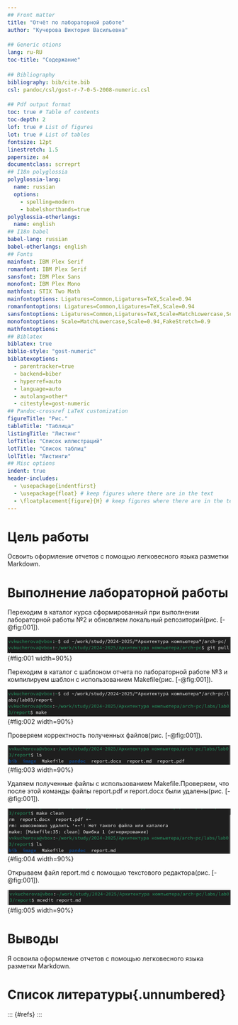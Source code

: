 ```yaml
---
## Front matter
title: "Отчёт по лабораторной работе"
author: "Кучерова Виктория Васильевна"

## Generic otions
lang: ru-RU
toc-title: "Содержание"

## Bibliography
bibliography: bib/cite.bib
csl: pandoc/csl/gost-r-7-0-5-2008-numeric.csl

## Pdf output format
toc: true # Table of contents
toc-depth: 2
lof: true # List of figures
lot: true # List of tables
fontsize: 12pt
linestretch: 1.5
papersize: a4
documentclass: scrreprt
## I18n polyglossia
polyglossia-lang:
  name: russian
  options:
	- spelling=modern
	- babelshorthands=true
polyglossia-otherlangs:
  name: english
## I18n babel
babel-lang: russian
babel-otherlangs: english
## Fonts
mainfont: IBM Plex Serif
romanfont: IBM Plex Serif
sansfont: IBM Plex Sans
monofont: IBM Plex Mono
mathfont: STIX Two Math
mainfontoptions: Ligatures=Common,Ligatures=TeX,Scale=0.94
romanfontoptions: Ligatures=Common,Ligatures=TeX,Scale=0.94
sansfontoptions: Ligatures=Common,Ligatures=TeX,Scale=MatchLowercase,Scale=0.94
monofontoptions: Scale=MatchLowercase,Scale=0.94,FakeStretch=0.9
mathfontoptions:
## Biblatex
biblatex: true
biblio-style: "gost-numeric"
biblatexoptions:
  - parentracker=true
  - backend=biber
  - hyperref=auto
  - language=auto
  - autolang=other*
  - citestyle=gost-numeric
## Pandoc-crossref LaTeX customization
figureTitle: "Рис."
tableTitle: "Таблица"
listingTitle: "Листинг"
lofTitle: "Список иллюстраций"
lotTitle: "Список таблиц"
lolTitle: "Листинги"
## Misc options
indent: true
header-includes:
  - \usepackage{indentfirst}
  - \usepackage{float} # keep figures where there are in the text
  - \floatplacement{figure}{H} # keep figures where there are in the text
---
```


# Цель работы

Освоить оформление отчетов с помощью легковесного языка разметки Markdown.

# Выполнение лабораторной работы

Переходим в каталог курса сформированный при выполнении лабораторной работы №2 и обновляем локальный репозиторий(рис. [-@fig:001]).

![Обновление репозитория](image/image1.png){#fig:001 width=90%}

Переходим в каталог с шаблоном отчета по лабораторной работе №3 и компилируем шаблон с использованием Makefile(рис. [-@fig:001]).

![Компилирование шаблона](image/image2.png){#fig:002 width=90%}

Проверяем корректность полученных файлов(рис. [-@fig:001]).

![Проверка](image/image3.png){#fig:003 width=90%}

Удаляем полученные файлы с использованием Makefile.Проверяем, что после этой команды файлы report.pdf и report.docx были удалены(рис. [-@fig:001]).

![Удаляем файлы](image/image4.png){#fig:004 width=90%}

Открываем файл report.md с помощью текстового редактора(рис. [-@fig:001]).

![Файл report.md](image/image5.png){#fig:005 width=90%}

# Выводы

Я освоила оформление отчетов с помощью легковесного языка разметки Markdown.

# Список литературы{.unnumbered}

::: {#refs}
:::
